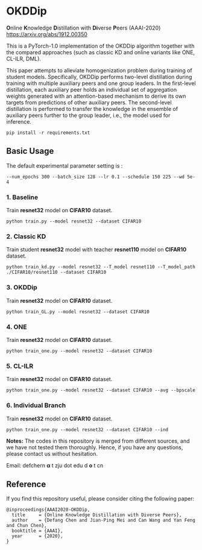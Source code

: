 # OKDDip
**O**nline **K**nowledge **D**istillation with **Di**verse **P**eers (AAAI-2020) https://arxiv.org/abs/1912.00350

This is a PyTorch-1.0 implementation of the OKDDip algorithm together with the compared approaches (such as classic KD and online variants like ONE, CL-ILR, DML). 

This paper attempts to alleviate homogenization problem during training of student models. Specifically, OKDDip performs two-level distillation during training with multiple auxiliary peers and one group leaders. In the first-level distillation, each auxiliary peer holds an individual set of aggregation weights generated with an attention-based mechanism to derive its own targets from predictions of other auxiliary peers. The second-level distillation is performed to transfer the knowledge in the ensemble of auxiliary peers further to the group leader, i.e., the model used for inference.

```
pip install -r requirements.txt
```

## Basic Usage

The default experimental parameter setting is : 

```
--num_epochs 300 --batch_size 128 --lr 0.1 --schedule 150 225 --wd 5e-4 
```

### 1. Baseline 

Train **resnet32** model on **CIFAR10** dataset.

```
python train.py --model resnet32 --dataset CIFAR10 
```
### 2. Classic KD 

Train student **resnet32** model with teacher **resnet110** model on **CIFAR10** dataset.

```
python train_kd.py --model resnet32 --T_model resnet110 --T_model_path ./CIFAR10/resnet110 --dataset CIFAR10
```

### 3. OKDDip 

Train **resnet32** model on **CIFAR10** dataset.

```
python train_GL.py --model resnet32 --dataset CIFAR10
```

### 4. ONE

Train **resnet32** model on **CIFAR10** dataset.

```
python train_one.py --model resnet32 --dataset CIFAR10
```

### 5. CL-ILR

Train **resnet32** model on **CIFAR10** dataset.

```
python train_one.py --model resnet32 --dataset CIFAR10 --avg --bpscale
```

### 6. Individual Branch

Train **resnet32** model on **CIFAR10** dataset.

```
python train_one.py --model resnet32 --dataset CIFAR10 --ind
```



**Notes:** The codes in this repository is merged from different sources, and we have not tested them thoroughly. Hence, if you have any questions, please contact us without hesitation.

Email: defchern **&alpha;** t zju dot edu d **&omicron;** t cn



## Reference
If you find this repository useful, please consider citing the following paper:
```
@inproceedings{AAAI2020-OKDDip,
  title     = {Online Knowledge Distillation with Diverse Peers},
  author    = {Defang Chen and Jian-Ping Mei and Can Wang and Yan Feng and Chun Chen},
  booktitle = {AAAI},           
  year      = {2020},
}
```
